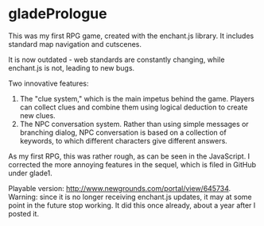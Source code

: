 # gladePrologue

This was my first RPG game, created with the enchant.js library. It includes standard map navigation and cutscenes.

It is now outdated - web standards are constantly changing, while enchant.js is not, leading to new bugs. 

Two innovative features:
1. The "clue system," which is the main impetus behind the game. Players can collect clues and combine them using logical deduction to create new clues.
2. The NPC conversation system. Rather than using simple messages or branching dialog, NPC conversation is based on a collection of keywords, to which different characters give different answers.

As my first RPG, this was rather rough, as can be seen in the JavaScript. I corrected the more annoying features in the sequel, which is filed in GitHub under glade1.

Playable version: http://www.newgrounds.com/portal/view/645734. Warning: since it is no longer receiving enchant.js updates, it may at some point in the future stop working. It did this once already, about a year after I posted it.

